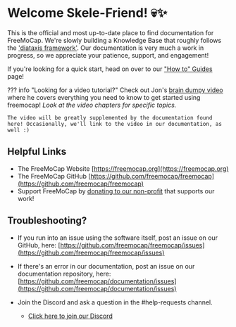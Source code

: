 # Welcome Skele-Friend! 💀✨

This is the official and most up-to-date place to find documentation for FreeMoCap. We're slowly building a Knowledge Base that roughly follows the ['diataxis framework'](https://diataxis.fr/). Our documentation is very much a work in progress, so we appreciate your patience, support, and engagement!

If you're looking for a quick start, head on over to our ["How to" Guides](how_to_guides/index.md) page!

??? info "Looking for a video tutorial?"
    Check out Jon's [brain dumpy video](https://youtu.be/GxKmyKdnTy0) where he covers everything you need to know to get started using freemocap! 
    *Look at the video chapters for specific topics.*
    
    The video will be greatly supplemented by the documentation found here! Occasionally, we'll link to the video in our documentation, as well :)

## Helpful Links

- The FreeMoCap Website [https://freemocap.org](https://freemocap.org)
- The FreeMoCap GitHub [https://github.com/freemocap/freemocap](https://github.com/freemocap/freemocap)
- Support FreeMoCap by [donating to our non-profit](https://freemocap.org/about-us.html#donate) that supports our work!
## Troubleshooting?

- If you run into an issue using the software itself, post an issue on our GitHub, here: [https://github.com/freemocap/freemocap/issues](https://github.com/freemocap/freemocap/issues)   
- If there's an error in our documentation, post an issue on our documentation repository, here: [https://github.com/freemocap/documentation/issues](https://github.com/freemocap/documentation/issues)

- Join the Discord and ask a question in the #help-requests channel.
    - [Click here to join our Discord](https://discord.gg/P2nyraRYjb)
